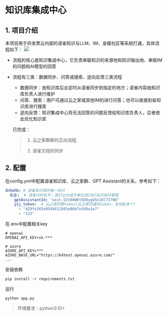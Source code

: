 # 知识库集成中心

## 1. 项目介绍

本项目用于将发票云内部的语雀知识与LLM、IM、金蝶社区等系统打通，具体流程如下：
![](https://cdn.nlark.com/yuque/0/2023/jpeg/22742461/1703663222819-9ec4b434-698e-46a8-a7f6-c1c3c3c6caf3.jpeg)

- 流程的核心是知识集成中心，它负责串联知识的来源地和知识输出地、串联IM的问题和AI模型的回答
- 流程有三类：数据同步、问答或搜索、逆向反馈三类流程
  - 数据同步：由知识库后台定时从语雀同步到指定的地方；语雀内容由知识库负责人进行维护
  - 问答、搜索：用户可通过云之家或其他IM的进行问答；也可以直接到各知识库进行搜索
  - 逆向反馈：知识集成中心将无法回答的问题反馈给知识库负责人，后者依此优化知识库
  
  
  
  已完成：
  
  > 1. 云之家群聊的正向流程
  > 
  > 2. 语雀文档的同步

## 2. 配置

在config.yml中配置语雀知识库、云之家群、GPT Assistant的关系，参考如下：

```yaml
dn5ehb: # 语雀知识库的唯一标识
  乐企:  # 语雀分的名字；我们以分组为单位进行AI知识库的管理
    gptAssistantId: "asst_G5t60WEtbD9ygU5n2Ol727N6"
    yzj_token:  # 云之家的群token(云之家的通知token，支持配多个)
      - "d29fe265a9594811881e86b7e3d8a1e7"
      - "123"
```

在.env中配置相关key

```editorconfig
# openai
OPENAI_API_KEY=sk-***

# azure
AZURE_API_KEY=***
AZURE_BASE_URL="https://kdtest.openai.azure.com/"
...
```

安装依赖

```shell
pip install -r requirements.txt
```

运行

```shell
python app.py
```

> 环境要求：python3.10+
